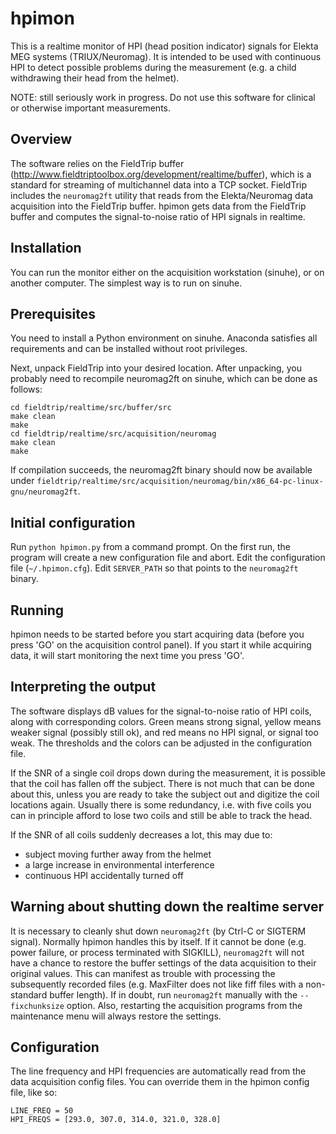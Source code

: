 # hpimon

This is a realtime monitor of HPI (head position indicator) signals for Elekta MEG systems (TRIUX/Neuromag). It is intended to be used with continuous HPI to detect possible problems during the measurement (e.g. a child withdrawing their head from the helmet).

NOTE: still seriously work in progress. Do not use this software for clinical or otherwise important measurements.

## Overview

The software relies on the FieldTrip buffer (http://www.fieldtriptoolbox.org/development/realtime/buffer), which is a standard for  streaming of multichannel data into a TCP socket. FieldTrip includes the `neuromag2ft` utility that reads from the Elekta/Neuromag data acquisition into the FieldTrip buffer. hpimon gets data from the FieldTrip buffer and computes the signal-to-noise ratio of HPI signals in realtime.

## Installation

You can run the monitor either on the acquisition workstation (sinuhe), or on another computer. The simplest way is to run on sinuhe.

## Prerequisites

You need to install a Python environment on sinuhe. Anaconda satisfies all requirements and can be installed without root privileges.

Next, unpack FieldTrip into your desired location. After unpacking, you probably need to recompile neuromag2ft on sinuhe, which can be done as follows:

```
cd fieldtrip/realtime/src/buffer/src
make clean
make
cd fieldtrip/realtime/src/acquisition/neuromag
make clean
make
```

If compilation succeeds, the neuromag2ft binary should now be available under `fieldtrip/realtime/src/acquisition/neuromag/bin/x86_64-pc-linux-gnu/neuromag2ft`.

## Initial configuration

Run `python hpimon.py` from a command prompt. On the first run, the program will create a new configuration file and abort. Edit the configuration file (`~/.hpimon.cfg`). Edit `SERVER_PATH` so that points to the `neuromag2ft` binary.

## Running

hpimon needs to be started before you start acquiring data (before you press 'GO' on the acquisition control panel). If you start it while acquiring data, it will start monitoring the next time you press 'GO'.

## Interpreting the output

The software displays dB values for the signal-to-noise ratio of HPI coils, along with corresponding colors. Green means strong signal, yellow means weaker signal (possibly still ok), and red means no HPI signal, or signal too weak. The thresholds and the colors can be adjusted in the configuration file.

If the SNR of a single coil drops down during the measurement, it is possible that the coil has fallen off the subject. There is not much that can be done about this, unless you are ready to take the subject out and digitize the coil locations again. Usually there is some redundancy, i.e. with five coils you can in principle afford to lose two coils and still be able to track the head.

If the SNR of all coils suddenly decreases a lot, this may due to:

- subject moving further away from the helmet
- a large increase in environmental interference
- continuous HPI accidentally turned off

## Warning about shutting down the realtime server

It is necessary to cleanly shut down `neuromag2ft` (by Ctrl-C or SIGTERM signal). Normally hpimon handles this by itself. If it cannot be done (e.g. power failure, or process terminated with SIGKILL), `neuromag2ft` will not have a chance to restore the buffer settings of the data acquisition to their original values. This can manifest as trouble with processing the subsequently recorded files (e.g. MaxFilter does not like fiff files with a non-standard buffer length). If in doubt, run `neuromag2ft` manually with the `--fixchunksize` option. Also, restarting the acquisition programs from the maintenance menu will always restore the settings.

## Configuration

The line frequency and HPI frequencies are automatically read from the data acquisition config files. You can override them in the hpimon config file, like so:

```
LINE_FREQ = 50
HPI_FREQS = [293.0, 307.0, 314.0, 321.0, 328.0]
```














